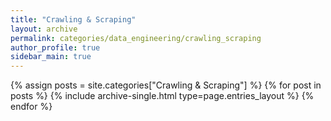 ```yaml
---
title: "Crawling & Scraping"
layout: archive
permalink: categories/data_engineering/crawling_scraping
author_profile: true
sidebar_main: true
---
```



{% assign posts = site.categories["Crawling & Scraping"] %}
{% for post in posts %} {% include archive-single.html type=page.entries_layout %} {% endfor %}